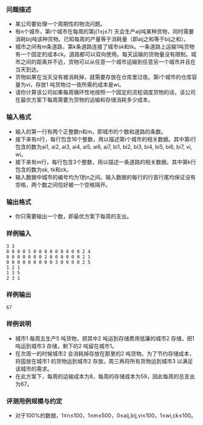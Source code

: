 ### 问题描述
* 某公司要处理一个周期性的物流问题。
* 有n个城市，第i个城市在每周的第j(1≤j≤7) 天会生产aij吨某种货物，同时需要消耗bij吨该种货物。已知每周的产量等于消耗量（即aij之和等于bij之和）。
* 城市之间有m条道路，第k条道路连接了城市sk和tk。一条道路上运输1吨货物有一个固定的成本ck。道路都可以双向使用。每天运输的货物量没有限制。城市之间的距离并不远，货物可以从任意一个城市运输到任意另一个城市并且在当天到达。
* 货物如果在当天没有被消耗掉，就需要存放在仓库里过夜。第i个城市的仓库容量为vi，存放1 吨货物过一夜所需的成本是wi。
* 请你计算该公司如果每周循环性地按照一个固定的流程调度货物的话，该公司在最优方案下每周需要为货物的运输和存储消耗多少成本。
### 输入格式
* 输入的第一行有两个正整数n和m，即城市的个数和道路的条数。
* 接下来有n行，每行包含16个整数，用以描述第i个城市的相关数据。其中第i行包含的数为ai1, ai2, ai3, ai4, ai5, ai6, ai7, bi1, bi2, bi3, bi4, bi5, bi6, bi7, vi, wi。
* 接下来有m行，每行包含3个整数，用以描述一条道路的相关数据。其中第k行包含的数为sk, tk和ck。
* 输入数据中城市的编号均为1到n之间。输入数据的每行的行首行尾均保证没有空格，两个数之间恰好被一个空格隔开。
### 输出格式
* 你只需要输出一个数，即最优方案下每周的支出。
### 样例输入
```
3 3
0 0 0 0 5 0 0 0 0 0 0 0 0 0 2 4
0 0 0 0 0 0 0 2 0 0 0 0 0 0 2 1
0 0 0 0 0 0 0 0 0 3 0 0 0 0 2 5
1 2 1
1 3 5
2 3 1
```

### 样例输出
```
67
```
### 样例说明
* 城市1 每周五生产5 吨货物，把其中2 吨运到存储费用低廉的城市2 存储，把1 吨运到城市3 存储，剩下的2 吨留在城市1。
* 在次周一的时候城市2 会消耗掉存放在那里的2 吨货物。为了节约存储成本，将囤放在城市1 的货物运到城市2 存放。周三再将所有货物运到城市3 以满足该城市的需求。
* 在此方案下，每周的运输成本为8，每周的存储成本为59，因此每周的总支出为67。
### 评测用例规模与约定
* 对于100%的数据，1≤n≤100，1≤m≤500，0≤aij,bij,vi≤100，1≤wi,ck≤100。

